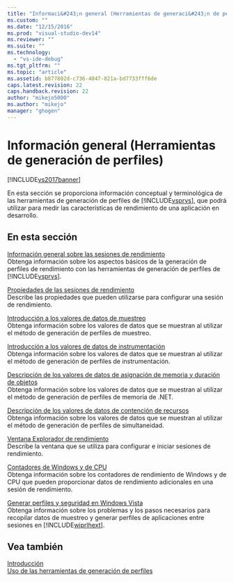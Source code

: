 ```yaml
---
title: "Informaci&#243;n general (Herramientas de generaci&#243;n de perfiles) | Microsoft Docs"
ms.custom: ""
ms.date: "12/15/2016"
ms.prod: "visual-studio-dev14"
ms.reviewer: ""
ms.suite: ""
ms.technology: 
  - "vs-ide-debug"
ms.tgt_pltfrm: ""
ms.topic: "article"
ms.assetid: b877802d-c736-4047-821a-bd7733fff6de
caps.latest.revision: 22
caps.handback.revision: 22
author: "mikejo5000"
ms.author: "mikejo"
manager: "ghogen"
---
```

# Informaci&#243;n general (Herramientas de generaci&#243;n de perfiles)
[!INCLUDE[vs2017banner](../code-quality/includes/vs2017banner.md)]

En esta sección se proporciona información conceptual y terminológica de las herramientas de generación de perfiles de [!INCLUDE[vsprvs](../code-quality/includes/vsprvs_md.md)], que podrá utilizar para medir las características de rendimiento de una aplicación en desarrollo.  
  
## En esta sección  
 [Información general sobre las sesiones de rendimiento](../profiling/performance-session-overview.md)  
 Obtenga información sobre los aspectos básicos de la generación de perfiles de rendimiento con las herramientas de generación de perfiles de [!INCLUDE[vsprvs](../code-quality/includes/vsprvs_md.md)].  
  
 [Propiedades de las sesiones de rendimiento](../profiling/performance-session-properties.md)  
 Describe las propiedades que pueden utilizarse para configurar una sesión de rendimiento.  
  
 [Introducción a los valores de datos de muestreo](../profiling/understanding-sampling-data-values.md)  
 Obtenga información sobre los valores de datos que se muestran al utilizar el método de generación de perfiles de muestreo.  
  
 [Introducción a los valores de datos de instrumentación](../profiling/understanding-instrumentation-data-values.md)  
 Obtenga información sobre los valores de datos que se muestran al utilizar el método de generación de perfiles de instrumentación.  
  
 [Descripción de los valores de datos de asignación de memoria y duración de objetos](../profiling/understanding-memory-allocation-and-object-lifetime-data-values.md)  
 Obtenga información sobre los valores de datos que se muestran al utilizar el método de generación de perfiles de memoria de .NET.  
  
 [Descripción de los valores de datos de contención de recursos](../profiling/understanding-resource-contention-data-values.md)  
 Obtenga información sobre los valores de datos que se muestran al utilizar el método de generación de perfiles de simultaneidad.  
  
 [Ventana Explorador de rendimiento](../profiling/performance-explorer-window.md)  
 Describe la ventana que se utiliza para configurar e iniciar sesiones de rendimiento.  
  
 [Contadores de Windows y de CPU](../profiling/cpu-and-windows-counters.md)  
 Obtenga información sobre los contadores de rendimiento de Windows y de CPU que pueden proporcionar datos de rendimiento adicionales en una sesión de rendimiento.  
  
 [Generar perfiles y seguridad en Windows Vista](../profiling/profiling-and-windows-vista-security.md)  
 Obtenga información sobre los problemas y los pasos necesarios para recopilar datos de muestreo y generar perfiles de aplicaciones entre sesiones en [!INCLUDE[wiprlhext](../debugger/includes/wiprlhext_md.md)].  
  
## Vea también  
 [Introducción](../profiling/getting-started-with-performance-tools.md)   
 [Uso de las herramientas de generación de perfiles](../profiling/performance-explorer.md)